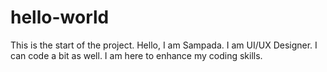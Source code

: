 # hello-world
This is the start of the project.
Hello, I am Sampada. I am UI/UX Designer.
I can code a bit as well. I am here to enhance my coding skills.
